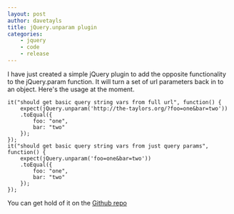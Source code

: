 ```yaml
--- 
layout: post 
author: davetayls 
title: jQuery.unparam plugin
categories:
    - jquery
    - code
    - release
---
```

I have just created a simple jQuery plugin to add the opposite functionality to the jQuery.param function. It will turn a set of url parameters back in to an object. Here's the usage at the moment.


    it("should get basic query string vars from full url", function() {
        expect(jQuery.unparam('http://the-taylors.org/?foo=one&bar=two'))
        .toEqual({
            foo: "one",
            bar: "two"
        });
    });
    it("should get basic query string vars from just query params", function() {
        expect(jQuery.unparam('foo=one&bar=two'))
        .toEqual({
            foo: "one",
            bar: "two"
        });
    });


You can get hold of it on the [Github repo](https://github.com/davetayls/jquery.unparam)

